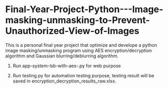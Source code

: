﻿# Final-Year-Project-Python---Image-masking-unmasking-to-Prevent-Unauthorized-View-of-Images

This is a personal final year project that optimize and develope a python image masking/unmasking program using AES encryption/decryption algorithm and Gaussian blurring/deblurring algorithm.

1. Run app-system-lsb-with-aes-.py for web purpose

2. Run testing.py for automation testing purpose, testing result will be saved in encryption_decryption_results_raw.xlsx.
